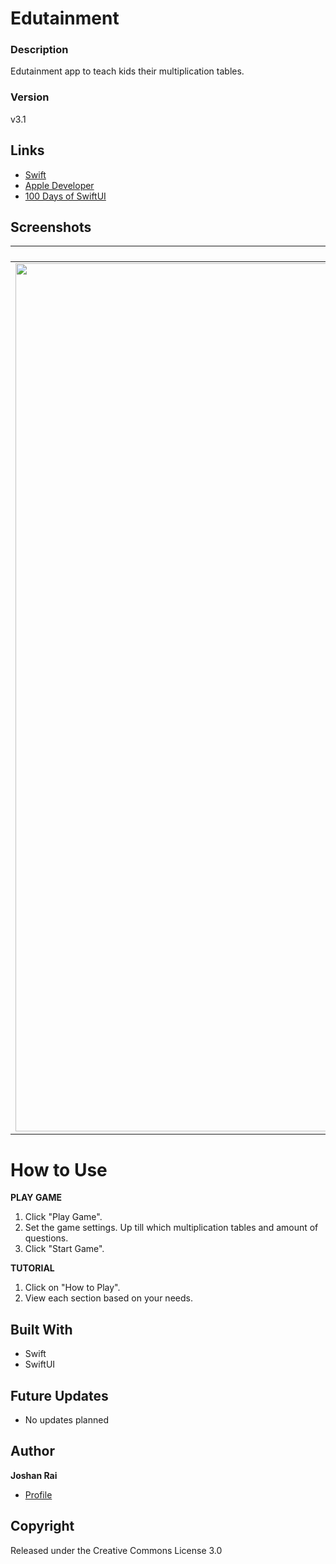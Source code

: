 # Edutainment

### Description
Edutainment app to teach kids their multiplication tables.

### Version
v3.1

## Links
- [Swift](<https://www.swift.org/> "Swift")
- [Apple Developer](<https://developer.apple.com/> "Apple Developer")
- [100 Days of SwiftUI](<https://www.hackingwithswift.com/100/swiftui> "100 Days of SwiftUI")

## Screenshots
| `Demo` | `Home Screen` |
| :-: | :-: |
| <div><img width="1284" height="1389" alt="Edutainment Demo" src="https://user-images.githubusercontent.com/60300252/162859546-9e4436cc-508e-45e4-ac74-a164998f94c9.gif"/></div> | <div><img width="1284" height="1389" alt="Edutainment Home Screen" src="https://user-images.githubusercontent.com/60300252/162859921-ddd1e5f3-85d5-477d-bfc9-f32668a87bf7.png"/></div> |

# How to Use
**PLAY GAME**
1. Click "Play Game".
2. Set the game settings. Up till which multiplication tables and amount of questions.
3. Click "Start Game".

**TUTORIAL**
1. Click on "How to Play".
2. View each section based on your needs.

## Built With
- Swift
- SwiftUI

## Future Updates
- No updates planned

## Author
**Joshan Rai**
- [Profile](https://github.com/pradheon "Joshan Rai (Pradheon)")

## Copyright
Released under the Creative Commons License 3.0
